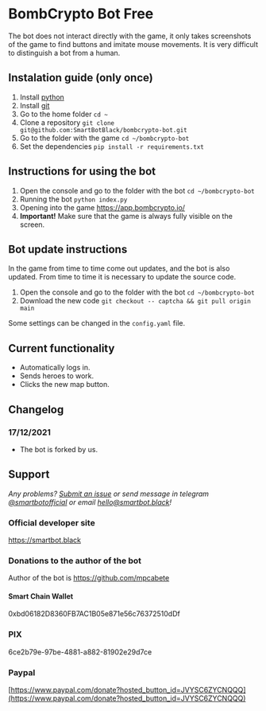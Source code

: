 # BombCrypto Bot Free

The bot does not interact directly with the game, it only takes screenshots of the game to find buttons and imitate mouse movements. It is very difficult to distinguish a bot from a human.

## Instalation guide (only once)

1. Install [python](https://www.python.org/downloads/release/python-399/)
2. Install [git](https://git-scm.com/download/win)
3. Go to the home folder `cd ~`
4. Clone a repository `git clone git@github.com:SmartBotBlack/bombcrypto-bot.git`
5. Go to the folder with the game `cd ~/bombcrypto-bot`
6. Set the dependencies `pip install -r requirements.txt`


## Instructions for using the bot
1. Open the console and go to the folder with the bot `cd ~/bombcrypto-bot`
2. Running the bot `python index.py`
3. Opening into the game https://app.bombcrypto.io/
4. **Important!** Make sure that the game is always fully visible on the screen.


## Bot update instructions
In the game from time to time come out updates, and the bot is also updated. From time to time it is necessary to update the source code.
1. Open the console and go to the folder with the bot `cd ~/bombcrypto-bot`
2. Download the new code `git checkout -- captcha && git pull origin main` 



Some settings can be changed in the `config.yaml` file.

## Current functionality

- Automatically logs in.
- Sends heroes to work.
- Clicks the new map button.

## Changelog

### 17/12/2021

- The bot is forked by us.

## Support

_Any problems? [Submit an issue](https://github.com/SmartBotBlack/bombcrypto-bot/issues/new) or send message in telegram [@smartbotofficial](https://t.me/smartbotofficial) or email [hello@smartbot.black](hello@smartbot.black)!_

### Official developer site

https://smartbot.black


### Donations to the author of the bot

Author of the bot is https://github.com/mpcabete

#### Smart Chain Wallet

0xbd06182D8360FB7AC1B05e871e56c76372510dDf

### PIX

6ce2b79e-97be-4881-a882-81902e29d7ce

### Paypal

[https://www.paypal.com/donate?hosted_button_id=JVYSC6ZYCNQQQ](https://www.paypal.com/donate?hosted_button_id=JVYSC6ZYCNQQQ)

